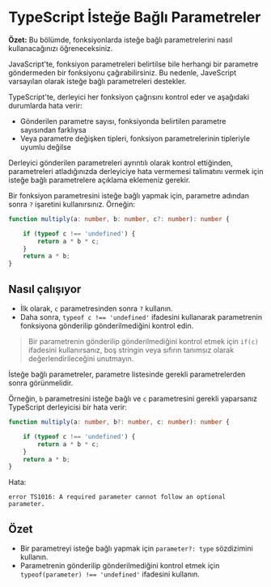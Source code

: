 # TypeScript İsteğe Bağlı Parametreler

**Özet:** Bu bölümde, fonksiyonlarda isteğe bağlı parametrelerini nasıl kullanacağınızı öğreneceksiniz.

JavaScript'te, fonksiyon parametreleri belirtilse bile herhangi bir parametre göndermeden bir fonksiyonu çağırabilirsiniz. Bu nedenle, JaveScript varsayılan olarak isteğe bağlı parametreleri destekler.

TypeScript'te, derleyici her fonksiyon çağrısını kontrol eder ve aşağıdaki durumlarda hata verir:

- Gönderilen parametre sayısı, fonksiyonda belirtilen parametre sayısından farklıysa
- Veya parametre değişken tipleri, fonksiyon parametrelerinin tipleriyle uyumlu değilse

Derleyici gönderilen parametreleri ayrıntılı olarak kontrol ettiğinden, parametreleri atladığınızda derleyiciye hata vermemesi talimatını vermek için isteğe bağlı parametrelere açıklama eklemeniz gerekir.

Bir fonksiyon parametresini isteğe bağlı yapmak için, parametre adından sonra `?` işaretini kullanırsınız. Örneğin:

```ts
function multiply(a: number, b: number, c?: number): number {

    if (typeof c !== 'undefined') {
        return a * b * c;
    }
    return a * b;
}
```

## Nasıl çalışıyor

- İlk olarak, `c` parametresinden sonra `?` kullanın.
- Daha sonra, `typeof c !== 'undefined'` ifadesini kullanarak parametrenin fonksiyona gönderilip gönderilmediğini kontrol edin.

> Bir parametrenin gönderilip gönderilmediğini kontrol etmek için `if(c)` ifadesini kullanırsanız, boş stringin veya sıfırın tanımsız olarak değerlendirileceğini unutmayın.

İsteğe bağlı parametreler, parametre listesinde gerekli parametrelerden sonra görünmelidir.

Örneğin, `b` parametresini isteğe bağlı ve `c` parametresini gerekli yaparsanız TypeScript derleyicisi bir hata verir:

```ts
function multiply(a: number, b?: number, c: number): number {

    if (typeof c !== 'undefined') {
        return a * b * c;
    }
    return a * b;
}
```

Hata:

```
error TS1016: A required parameter cannot follow an optional parameter.
```

## Özet

- Bir parametreyi isteğe bağlı yapmak için `parameter?: type` sözdizimini kullanın.
- Parametrenin gönderilip gönderilmediğini kontrol etmek için `typeof(parameter) !== 'undefined'` ifadesini kullanın.
